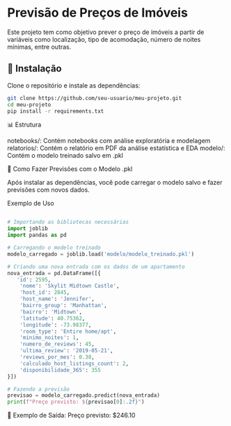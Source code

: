 # Previsão de Preços de Imóveis

Este projeto tem como objetivo prever o preço de imóveis a partir de variáveis como localização, tipo de acomodação, número de noites mínimas, entre outras.

## 📌 Instalação
Clone o repositório e instale as dependências:
```bash
git clone https://github.com/seu-usuario/meu-projeto.git
cd meu-projeto
pip install -r requirements.txt
```

📊 Estrutura

notebooks/: Contém notebooks com análise exploratória e modelagem
relatorios/: Contém o relatório em PDF da análise estatística e EDA
modelo/: Contém o modelo treinado salvo em .pkl


🔮 Como Fazer Previsões com o Modelo .pkl

Após instalar as dependências, você pode carregar o modelo salvo e fazer previsões com novos dados.

Exemplo de Uso
```python

# Importando as bibliotecas necessárias
import joblib
import pandas as pd

# Carregando o modelo treinado
modelo_carregado = joblib.load('modelo/modelo_treinado.pkl')

# Criando uma nova entrada com os dados de um apartamento
nova_entrada = pd.DataFrame([{
   'id': 2595,
    'nome': 'Skylit Midtown Castle',
    'host_id': 2845,
    'host_name': 'Jennifer',
    'bairro_group': 'Manhattan',
    'bairro': 'Midtown',
    'latitude': 40.75362,
    'longitude': -73.98377,
    'room_type': 'Entire home/apt',
    'minimo_noites': 1,
    'numero_de_reviews': 45,
    'ultima_review': '2019-05-21',
    'reviews_por_mes': 0.38,
    'calculado_host_listings_count': 2,
    'disponibilidade_365': 355
}])

# Fazendo a previsão
previsao = modelo_carregado.predict(nova_entrada)
print(f"Preço previsto: ${previsao[0]:.2f}")

```

📌 Exemplo de Saída:
Preço previsto: $246.10
